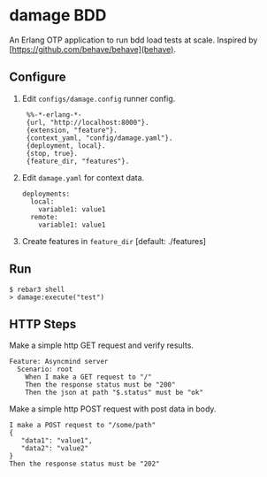 damage BDD
==========

An Erlang OTP application to run bdd load tests at scale.
Inspired by [https://github.com/behave/behave](behave).

Configure
---------

1. Edit `configs/damage.config` runner config.

   ```
    %%-*-erlang-*- 
    {url, "http://localhost:8000"}.
    {extension, "feature"}.
    {context_yaml, "config/damage.yaml"}.
    {deployment, local}.
    {stop, true}.
    {feature_dir, "features"}.
   ```

2. Edit `damage.yaml` for context data.
   ```
   deployments:
     local:
       variable1: value1
     remote:
       variable1: value1
   ```
3. Create features in `feature_dir` [default: ./features]

Run
-----

    $ rebar3 shell
    > damage:execute("test")


HTTP Steps
---------

Make a simple http GET request and verify results.
```
Feature: Asyncmind server
  Scenario: root
    When I make a GET request to "/"
    Then the response status must be "200"
    Then the json at path "$.status" must be "ok"
```

Make a simple http POST request with post data in body.

```
I make a POST request to "/some/path"
{
   "data1": "value1", 
   "data2": "value2"
}
Then the response status must be "202"
```
